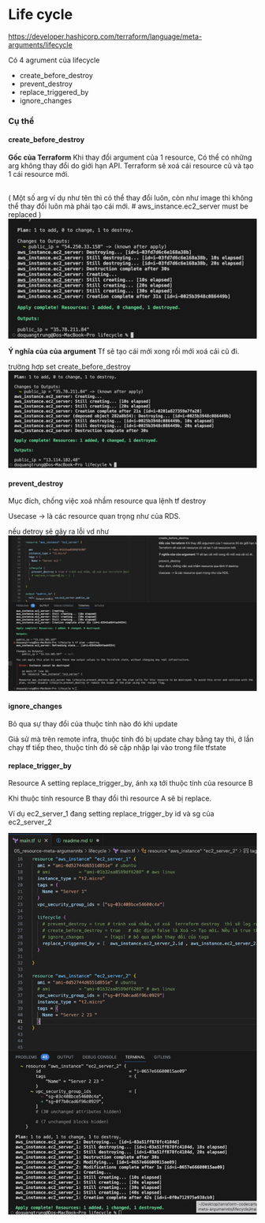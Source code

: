 # Life cycle
https://developer.hashicorp.com/terraform/language/meta-arguments/lifecycle


Có 4 agrument của lifecycle
* create_before_destroy</br>
* prevent_destroy</br>
* replace_triggered_by</br>
* ignore_changes</br>

### Cụ thể 
#### create_before_destroy

__Gốc của Terraform__
Khi thay đổi argument của 1 resource, Có thể có những arg không thay đổi do giới hạn API. Terraform sẽ xoá cái resource cũ và tạo 1 cái resource mới.

<br>( Một số arg ví dụ như tên thì có thể thay đổi luôn, còn như image thì không thể thay đổi luôn mà phải tạo cái mới. # aws_instance.ec2_server must be replaced )
!["detroy then create"](./detroy_then_create.png)


__Ý nghĩa của của argument__
Tf sẽ tạo cái mới xong rồi mới xoá cái cũ đi.


trường hợp set create_before_destroy
!["create_before_destroy"](./create_before_destroy.png)


#### prevent_destroy

Mục đích, chống việc xoá nhầm resource qua lệnh tf destroy  </br>

Usecase -> là các resource quan trọng như của RDS. <br/>

nếu detroy  sẽ gây ra lỗi vd như
![prevent_destroy.png](./prevent_destroy.png)


#### ignore_changes

Bỏ qua sự thay đổi của thuộc tính nào đó khi update


Giả sử mà trên remote infra, thuộc tính đó bị update chay bằng tay thì, ở lần chạy tf tiếp theo, thuộc tính đó sẽ cập nhập lại vào trong file tfstate


#### replace_trigger_by

Resource A setting  replace_trigger_by, ánh xạ tới thuộc tính của resource B

Khi thuộc tính resource B thay đổi thì resource A sẽ bị replace. <br/>



Ví dụ ec2_server_1 đang setting replace_trigger_by  id và sg của ec2_server_2

![replace_trigger_by.png](./replace_trigger_by.png)